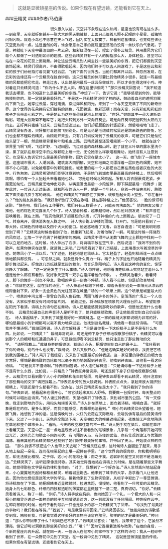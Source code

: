 > 这就是显微镜星座的传说。如果你现在有望远镜，还能看到它在天上。

###云精灵
####作者/马伯庸

						很久很久以前，天空并不象现在这么热闹，星座也没有现在这么多。一到夜里，天空就好象铺开一张大大的黑天鹅绒毯，上面只点缀着几颗不起眼的小星星，孤独地闪啊闪啊。就连小鸟也不愿意在天上飞过，因为实在太寂寞了。神看到这番情景，也觉得应该让天空更热闹一点。这是当然的呀，谁会愿意自己家的庭院里空荡荡的没有一丝快乐的气息呢。于是，神就扯下天空中最洁白的一片云朵，和彩虹混在一起，捏出了很多云精灵，并用晨风为它们每个人都做了一对透明如纱的翅膀。这些云精灵只有一个人的拇指那么大，身体轻盈，甚至可以站在一朵花的花蕊上面跳舞。神让这些云精灵到人间去找一些最美好的东西，把它们都搬到天空装饰起来。精灵们很高兴，不由得歌唱起来，因为他们终于可以去人间游戏了。于是这些云和彩虹的孩子们纷纷拍打着羽翼飞过云层，飞到下面的世界去。当他们都离开以后，神忽然发现，在云彩的边缘还有一个云精灵在独自徘徊。这只云精灵的体形要比其他精灵小很多，就连一阵最细微的风都能把它吹走。神走过去，认出她是用最后一丝云朵做成的，所以才会生得这样小巧。神对着这只云精灵问道：“你为什么不去人间，却在这里徘徊呢？”那只云精灵回答说：“我不知道我该去哪里，也不知道什么是最美好的东西。”神想了一下，告诉它说：“能够感受到你的，能够触摸到你的，那一定就是最美好的。” 于是这一只云精灵记得了神的话，鼓动着自己的透明羽翼向下面飞去。她穿过云层，穿过雨滴，穿过海风和阳光，来到了一个与天空充满了不同的新奇世界。这个世界的花朵拥有它们独特的颜色，花团锦簇，色彩斑斓；而在天空，只有彩虹和彩虹的孩子才会带着七彩之色，于是她认为这些花朵就是地上的精灵。“你好。”她向其中一朵大波斯菊鞠躬，可是大波斯菊不理睬它；她把头转到另外一束向日葵去，可是向日葵却把脸转到太阳的方向去。正好两只蜜蜂飞过来，云精灵想追过去，他们却把屁股的针竖起来，然后嗡嗡地飞走了。云精灵没有办法，只好拍打着翅膀飞到别处。可是无论是毛绒绒的松鼠还是跳来跳去的野兔，它们也全都不理睬云精灵，自顾跑开来去。只有几只蚂蚁听到了云精灵的歌声，可是它们只是匆忙抬头望了一眼，然后继续背着树叶和毛虫上路，云精灵甚至还没唱完第一个小节。 她就在这个世界里飞啊飞啊，飞过旷野，飞过田园，飞过茂密的森林和山岭，脏了就在三叶草的露水里洗个澡，累了就趴在悬浮空中的尘埃颗粒上睡一觉。无论她怎么样歌唱和舞动，始终没有人注意到它，也没有人告诉它什么是最美好的事物，因为它实在是太小了。 这一天，她飞到了一座城市里。这座城市很大，人潮汹涌，建筑高大而阴郁，天空和地面之间漂浮着一层灰色的烟雾，她不得不小心闪避，以免被烟雾中的颗粒撞伤。城市里的每一个人都把自己裹在黑色或者灰色的大衣中，行色匆匆。云精灵希望他们能够注意到她，于是她飞到城市里最高最高的钟楼上，然后唱啊跳啊，哪怕有一个人抬起头来看着她也好。 可是这时候北风吹起，所有人将衣服裹得更紧，步履更加匆忙。云精灵疲乏地伸出双手，从嘴里滑出最后一小段旋律，脚下踩起最后一段舞步；就在此时，一位诗人走过街道，就和所有的诗人一样，他是一个年轻人，穿着一件旧夹克衫，胳肢窝下面夹着几页手写的诗稿。 他在云精灵的下面停住了脚步，缓缓抬起头向上望去。“你在看什么？”他的朋友推推他。“我好象听到了天使在歌唱，就在那钟楼之上。”他回答说，一脸的惊讶和迷醉。“快些吧，我们还有工作要作。我们只有三枚铜子了，只能买两块面包。” 他的朋友又推了推他，他的棕色夹克露出几个补丁。诗人望着钟楼，越来越惊讶，然后他对朋友说：“有声音在召唤着我，就在上面。“说完他就抓了抓蓬松的头发，打开钟楼的门向上面跑去。朋友叹了一口气，转身离开，很快消失在人群之中。 诗人快步跑上钟楼的顶端，打开门，可是他只看到了一尊大钟，红褐色的砖墙以及四个大大的窗口。他迷惑地看了又看，自言自语道：“可是我明明感觉到了啊？”云精灵这时候也看到了他，她重新飞起来，对着他鞠了一躬。可是这时候一阵强烈的风吹过，尘埃一下子充满了钟楼狭窄的房间，云精灵不得不从无数飞舞的尘土颗粒中找到一个可以立足的地方。这时候，诗人伸出了右手，将诗稿平放在空气中，然后说道：“我听不到你的歌声，如果你确实在这里，就请跳上来吧。”云精灵看到了那几页稿纸，上面用墨水写着潦草的字迹。她等风小了一点以后，飞了过去，轻轻地落在稿纸上。它太轻盈了，轻盈到稿纸连一点点细微地颤抖都没有。 。可忽然之间，就象是有什么魔力一样，稿子上的字迹也开始随着云精灵的脚步舞动起来，好像这几页纸就是宽阔的舞台，而音乐刚刚响起。诗人看到这神奇的变化，惊讶地睁大了眼睛。 “这一定是发生了什么事情。”诗人惊呼道，他想看清楚稿纸上究竟站立着什么？但是他什么都没有看到，就好象凭空有一双手在指挥着他的诗歌。 。云精灵抬着头，看着诗人，脚下的舞步一刻也不停息，歌唱的声音一刻也不停顿。诗人看不见她，但是却欣喜地喊道：“你就在这里，就在我的诗里。” 诗人捧着诗稿跑下钟楼，仰着头看到远处一束阳光从浓云的缝隙垂射下来，好象一支金黄色的光柱笼罩在城里广场的一个喷泉上面。这个喷泉是城里最大的一个，喷泉的中间立着一尊雪白的美人鱼石像，周围飞着许多的鸽子。空荡荡的广场上一个人也没有，大家似乎都没有时间停留片刻。 他跑过去，将诗稿放在喷泉的大理石台阶上，希望能够在阳光下看清。诗稿上的诗句还在舞动，诗人还是能感觉到那奇妙的歌声，但是他还是什么也看不到。 云精灵知道自己的声音诗人是听不到了，她只能继续歌舞，好让他能感觉到自己仍旧存在。 诗人拿起稿子，又来到了城里最好的一家裁缝店。这一家的裁缝大家都说眼力非常的好，哪怕是最细小的针眼都可以毫不费力地穿过去。他找到这名裁缝，请他看一看这份诗稿。 “可是我并不懂诗啊。”裁缝回答说。诗人连忙解释道：“只是请你看一下这份稿子上是不是有什么东西，比如说，一只精灵？” 裁缝非常诧异，可还是俯下身子仔细地观察那份稿子，云精灵可以看到那个人的眼睛和红通通的鼻子，可是裁缝却看不到云精灵，他只注意到了那些舞动的文字。 “请把我戴上。”裁缝身旁的眼镜说。裁缝点点头，把眼镜架到自己的鼻子上。 “我只看到了你的诗句，别的什么也没有。”裁缝说，然后又很开心，“但是这确实是好的诗歌，我要把它绣到我的围裙上。”诗人离开了裁缝店，又来到了城里最好的钟表店。这一家店里的钟表匠的眼力也非常好，哪怕是最精致的齿轮都可以毫不费力地装配到钟表里。他找到钟表匠，请他看一看这份诗稿。 “可是我并不懂诗啊。”钟表匠回答说。诗人连忙解释道：“只是请你看一下这份稿子上是不是有什么东西，比如说，一只精灵？”钟表匠非常诧异，可还是俯下身子仔细地观察那份稿子，云精灵可以看到那个人小小的眼睛和花白的胡须，可是钟表匠却看不到云精灵，他只注意到了那些舞动的文字“请把我戴上。”钟表匠身旁的放大镜说到。钟表匠点点头，拿起来放大镜挤到眼睛上，可是还是什么都看不到。没办法，这只云精灵实在是太小了。“我只看到了你的诗句。”钟表匠说，他看起来也很开心，“可它读起来真叫人舒畅，我要做一台报时钟，每天整点的时候可以唱出这诗来。”诗人谢过钟表匠，失望地离开了钟表店，来到城市里的公园。“有一天傍晚，我走到野地的尽头，用指头触摸着天空。”诗人卧在草地上，面向着诗稿，喃喃自语。“就好象是现在的你，是多么美好，而我只能感受，肉眼却无法看到。” 微小的云精灵仰头望着他，翅膀飞舞，她想到了神的话。这是傍晚时分，火红的云霭在天际燃烧，云端仿佛有最后的赞美诗传下来。又过了一小会儿，天色完全黯淡下来，天空被巨大的帷幕遮掩起来，夜晚悄无声息地降落在草地和整个城市头上。“看呐，今天的夜空和往常的不一样。”诗人把手枕在脑后，仰躺在草坪上看着天空。天空中正一星一点地显现出以往不曾看到的璀璨景象，几乎每一个角落都开始闪现出光芒，这些光芒勾勒出不同的形状，有飞翔的天马，有英俊的武仙，也有壮观的波江与优雅的海豚。看来其他的云精灵都已经找到了她们眼中最美好的事物，并带回了天上，开始装点神的花园。 “那么我该不该把这个人也带上天去呢？”云精灵还在想，这时候诗人盘腿坐了起来，用手从地上拈起一朵花，连同花根带起的土壤一起捧在手里。“这个世界真的很奇妙，你和我明明存在，却无法彼此相视。之于你，这小小的花和土壤；而之于我，这崭新的星空又何尝不是浩瀚无边。”云精灵笑了，这听起来像是诗歌。其实她觉得当她站在诗稿上的时候，是在随着那些文字舞动，她觉得那些文字是有韵律和生命的。“对了，我想到了一个好办法。”诗人忽然高兴地站起身来，小心翼翼地托起诗稿和云精灵，朝着城里跑去。他来到了城中的大学，恳求看门人让他进去，因为他也曾经是这所大学的学生。接着他来到了生物实验室，从柜子中取出了一尊显微镜，将诗稿放在了下面。他把眼睛凑近显微镜时，拉进焦距，慢慢地，他看到了一只可爱的云精灵。她身上的七彩颜色、纤细的四肢和透明的薄翼都在显微镜下一清二楚，真真切切。“你好。”云精灵看着诗人，鞠了一躬。“你好。”诗人将手放在胸前，也向她回了一个礼。一个极大的人和一只极小的精灵正透过一面神奇的镜子互相凝望着对方，这一刻就没有了任何隔阂。神等候在云中，在即将黎明的时候，他终于看到最后一只也是最小的那一只云精灵飞了回来。 “你找到了最美好的事物吗？我们都在等待。”“找到了，可是我没有带回来。”云精灵回答说，“他能用他的诗歌感受到我，触摸到我，可是我觉得这样美好的事物应该留在那里，那样的他才是最美好的。”神问道：“那么你带回来了什么？时间已经不多了。”云精灵回答说：“是的，我带来了这个，它虽然不漂亮，但它却可以洞察到那些美好的东西。”“哦？”“因为它连接着浩瀚与微渺。”在她的身后，一个新的星座冉冉升起。就在同一天，一位诗人在他窄小的家中写下了这样的诗句：我从一粒砂中看到了世界，在一朵野花中见到了天堂，在一段诗中见到了精灵。 这就是显微镜星座的传说。如果你现在有望远镜，还能看到它在天上。			  		